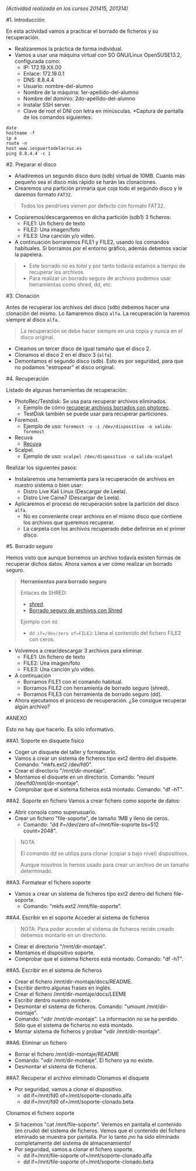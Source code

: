 *(Actividad realizada en los cursos 201415, 201314)*

#1. Introducción

En esta actividad vamos a practicar el borrado de ficheros y su recuperación.

* Realizaremos la práctica de forma individual.
* Vamos a usar una máquina virtual con SO GNU/Linux OpenSUSE13.2, configurada como:
    * IP: 172.19.XX.00
    * Enlace: 172.19.0.1
    * DNS: 8.8.4.4
    * Usuario: nombre-del-alumno
    * Nombre de la máquina: 1er-apellido-del-alumno
    * Nombre del dominio: 2do-apellido-del-alumno
    * Instalar SSH server.
    * Clave de root el DNI con letra en minúsculas.
*Captura de pantalla de los comandos siguientes:
```
date
hostname -f
ip a
route -n
host www.iespuertodelacruz.es
ping 8.8.4.4 -c 1
```
#2. Preparar el disco

* Añadiremos un segundo disco duro (sdb) virtual de 10MB.
Cuanto más pequeño sea el disco más rápido se harán las clonaciones.
* Crearemos una partición primaria que coja todo el segundo disco y le daremos formato `FAT32`.

> Todos los pendrives vienen por defecto con formato FAT32.

* Copiaremos/descargaremos en dicha partición (sdb1) 3 ficheros:
    * FILE1: Un fichero de texto
    * FILE2: Una imagen/foto
    * FILE3: Una canción y/o vídeo.
* A continuación borraremos FILE1 y FILE2, usando los comandos habituales.
Si borramos por el entorno gráfico, además debemos vaciar la papelera.

> * Este borrado no es *total* y por tanto todavía estamos a tiempo de recuperar los archivos.
> * Para realizar un borrado seguro de archivos podemos usar herramientas como shred, dd, etc.

#3. Clonación

Antes de recuperar los archivos del disco (sdb) debemos hacer una clonación del mismo.
Lo llamaremos disco `alfa`. La recuperación la haremos siempre al disco `alfa`.

> La recuperación se debe hacer siempre en una copia y nunca en el disco original.

* Creamos un tercer disco de igual tamaño que el disco 2.
* Clonamos el disco 2 en el disco 3 (`alfa`).
* Demontamos el segundo disco (sdb). Esto es por seguridad, para que no podamos "estropear"
el disco original.

#4. Recuperación

Listado de algunas herramientas de recuperación:
* PhotoRec/Testdisk: Se usa para recuperar archivos eliminados.
    * Ejemplo de cómo [recuperar archivos borrados con photorec](http://blog.desdelinux.net/recuperar-archivos-borrados-facilmente-con-photorec-desde-la-consola/).
    * TestDisk también se puede usar para recuperar particiones.
* Foremost.
    * Ejemplo de uso: `foremost -v -i /dev/dispositivo -o salida-foremost`
* Recuva
    * [Recuva](http://www.piriform.com/recuva)
* Scalpel.
    * Ejemplo de uso: `scalpel /dev/dispositivo -o salida-scalpel`

Realizar los siguientes pasos:
* Instalaremos una herramienta para la recuperación de archivos en nuestro sistema o bien usar:
    * Distro Live Kali Linux (Descargar de Leela).
    * Distro Live Caine7 (Descargar de Leela).
* Aplicaremos el proceso de recuperación sobre la partición del disco `alfa`. 
    * No es conveniente crear archivos en el mismo disco que contiene los archivos que queremos recuperar.
    * La carpeta con los archivos recuperado debe definirse en el primer disco. 

#5. Borrado seguro

Hemos visto que aunque borremos un archivo todavía existen formas de recuperar dichos datos.
Ahora vamos a ver cómo realizar un borrado seguro.

> **Herramientas para borrado seguro**
>
> Enlaces de SHRED:
> * [shred](http://www.welivesecurity.com/la-es/2014/11/24/como-hacer-borrado-seguro-shred-linux/).
> * [Borrado seguro de archivos con Shred](http://www.linuxtotal.com.mx/index.php?cont=info_seyre_008)
>
> Ejemplo con `dd`:
> * `dd if=/dev/zero of=FILE2`: Llena el contenido del fichero FILE2 con ceros.

* Volvemos a crear/descargar 3 archivos para eliminar.
    * FILE1: Un fichero de texto
    * FILE2: Una imagen/foto
    * FILE3: Una canción y/o vídeo.
* A continuación
    * Borramos FILE1 con el comando habitual.
    * Borramos FILE2 con herramienta de borrado seguro (shred).
    * Borramos FILE3 con herramienta de borrado seguro (dd).
* Ahora ejecutamos el proceso de recuperación. ¿Se consigue recuperar algún archivo?

#ANEXO

Esto no hay que hacerlo. Es sólo informativo.

##A1. Soporte en disquete físico
* Coger un disquete del taller y formatearlo.
* Vamos a crear un sistema de ficheros tipo ext2 dentro del disquete. Comando: "mkfs.ext2 /dev/fd0".
* Crear el directorio "/mnt/dir-montaje".
* Montamos el disquete en un directorio. Comando: "mount /dev/fd0/mnt/dir-montaje".
* Comprobar que el sistema ficheros está montado. Comando: "df -hT".

##A2. Soporte en fichero
Vamos a crear fichero como soporte de datos:
* Abrir consola como superusuario.
* Crear un fichero "file-soporte", de tamaño 1MB y lleno de ceros. 
    * Comando: "dd if=/dev/zero of=/mnt/file-soporte bs=512 count=2048".
> NOTA
>
> El comando dd se utiliza para clonar (copiar a bajo nivel) dispositivos. 
>
> Aunque nosotros lo hemos usado para crear un archivo de un tamaño determinado.

##A3. Formatear el fichero soporte
* Vamos a crear un sistema de ficheros tipo ext2 dentro del fichero file-soporte. 
    * Comando: "mkfs.ext2 /mnt/file-soporte".

##A4. Escribir en el soporte
Acceder al sistema de ficheros

> NOTA: Para poder acceder al sistema de ficheros recién creado debemos montarlo en un directorio.
* Crear el directorio "/mnt/dir-montaje".
* Montamos el dispositivo soporte.
* Comprobar que el sistema ficheros está montado. Comando: "df -hT".

##A5. Escribir en el sistema de ficheros

* Crear el fichero /mnt/dir-montaje/docs/README.
* Escribir dentro algunas frases en inglés.
* Crear el fichero /mnt/dir-montaje/docs/LEEME
* Escribir dentro nuestro nombre.
* Desmontar el sistema de ficheros. Comando: "umount /mnt/dir-montaje".
* Comando: "vdir /mnt/dir-montaje". La información no se ha perdido. Sólo que el sistema de ficheros no está montado.
* Montar sistema de ficheros y probar "vdir /mnt/dir-montaje".

##A6. Eliminar un fichero

* Borrar el fichero /mnt/dir-montaje/README
* Comando: "vdir /mnt/dir-montaje". El fichero ya no existe.
* Desmontar el sistema de ficheros.

##A7. Recuperar el archivo eliminado
Clonamos el disquete

* Por seguridad, vamos a clonar el dispositivo.
    * dd if=/mnt/fd0 of=/mnt/soporte-clonado.alfa
    * dd if=/mnt/fd0 of=/mnt/soporte-clonado.beta

Clonamos el fichero soporte

* Si hacemos "cat /mnt/file-soporte". Veremos en pantalla el contenido (en crudo) del sistema de ficheros. Vemos que el contenido del fichero eliminado se muestra por pantalla. Por lo tanto ¡no ha sido eliminado completamente del sistema de almacenamiento!
* Por seguridad, vamos a clonar el fichero soporte.
    * dd if=/mnt/file-soporte of=/mnt/soporte-clonado.alfa
    * dd if=/mnt/file-soporte of=/mnt/soporte-clonado.beta
